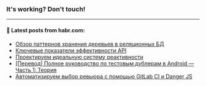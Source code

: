### It's working? Don't touch!

---
<!--
#### 🛠️ Technical stack:

![C++](https://img.shields.io/badge/C++-informational?logo=c%2B%2B&style=flat&logoColor=white&color=9C033A)
![Java](https://img.shields.io/badge/Java-informational?logo=java&style=flat&logoColor=white&color=007396)
![Kotlin](https://img.shields.io/badge/Kotlin-informational?logo=Kotlin&style=flat&logoColor=white&color=0095D5)
![JS](https://img.shields.io/badge/JS-informational?logo=javaScript&style=flat&logoColor=black&color=F7Df1E) <br>
![HTML5](https://img.shields.io/badge/HTML5-informational?logo=html5&style=flat&logoColor=white&color=E34F26)
![CSS3](https://img.shields.io/badge/CSS3-informational?logo=css3&style=flat&logoColor=white&color=157286)
![Sass](https://img.shields.io/badge/Saas-informational?logo=sass&style=flat&logoColor=white&color=hotpink)
![PHP](https://img.shields.io/badge/PHP-informational?logo=php&style=flat&logoColor=white&color=777BB4) <br>
![WebPAck](https://img.shields.io/badge/WebPack-informational?logo=webPack&style=flat&logoColor=white&color=FF6F00)
![Bootstrap](https://img.shields.io/badge/Bootstrap-informational?logo=Bootstrap&style=flat&logoColor=white&color=7952B3)
![MySQL](https://img.shields.io/badge/MySQL-informational?logo=MySQL&style=flat&logoColor=white&color=00f) <br>
![NodeJS](https://img.shields.io/badge/NodeJS-informational?logo=node.js&style=flat&logoColor=white&color=43853D)
![Spring](https://img.shields.io/badge/Spring-informational?logo=Spring&style=flat&logoColor=white&color=0A9EDC)
![Angular](https://img.shields.io/badge/Vue-informational?logo=vue.js&style=flat&logoColor=white&color=red)
![Git](https://img.shields.io/badge/Git-informational?logo=git&style=flat&logoColor=white&color=darkorange)

___
-->

#### 💬 Latest posts from habr.com:

<!-- BLOG-POST-LIST:START -->
- [Обзор паттернов хранения деревьев в реляционных БД](https://habr.com/ru/post/672634/?utm_source=habrahabr&utm_medium=rss&utm_campaign=672634)
- [Ключевые показатели эффективности API](https://habr.com/ru/post/673182/?utm_source=habrahabr&utm_medium=rss&utm_campaign=673182)
- [Проектируем идеальную систему реактивности](https://habr.com/ru/post/673138/?utm_source=habrahabr&utm_medium=rss&utm_campaign=673138)
- [[Перевод] Полное руководство по тестовым дублерам в Android — Часть 1: Теория](https://habr.com/ru/post/673152/?utm_source=habrahabr&utm_medium=rss&utm_campaign=673152)
- [Автоматизируем выбор ревьюра с помощью GitLab CI и Danger JS](https://habr.com/ru/post/672372/?utm_source=habrahabr&utm_medium=rss&utm_campaign=672372)
<!-- BLOG-POST-LIST:END -->
